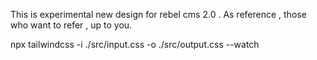 This is experimental new design for rebel cms 2.0 . As reference , those who want to refer , up to you. 

npx tailwindcss -i ./src/input.css -o ./src/output.css --watch